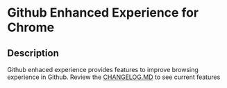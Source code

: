 # Github Enhanced Experience for Chrome

## Description
Github enhaced experience provides features to improve browsing experience in Github. Review the [CHANGELOG.MD](CHANGELOG.MD) to see current features
